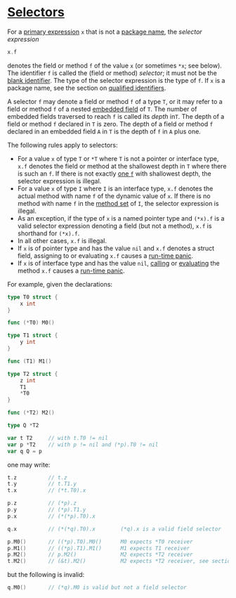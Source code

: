 # [Selectors](#selectors)

For a [primary expression](/Expressions/primary_expressions.html) `x` that is not a [package name](/Packages/package_clause.html), the *selector expression*

```go
x.f
```

denotes the field or method `f` of the value `x` (or sometimes `*x`; see below). The identifier `f` is called the (field or method) *selector*; it must not be the [blank identifier](/Declarations%20and%20scope/blank_identifier.html). The type of the selector expression is the type of `f`. If `x` is a package name, see the section on [qualified identifiers](/Expressions/qualified_identifiers.html).

A selector `f` may denote a field or method `f` of a type `T`, or it may refer to a field or method `f` of a nested [embedded field](/Types/struct_types.html) of `T`. The number of embedded fields traversed to reach `f` is called its *depth* in`T`. The depth of a field or method `f` declared in `T` is zero. The depth of a field or method `f` declared in an embedded field `A` in `T` is the depth of `f` in `A` plus one.

The following rules apply to selectors:

  * For a value `x` of type `T` or `*T` where `T` is not a pointer or interface type, `x.f` denotes the field or method at the shallowest depth in `T` where there is such an `f`. If there is not exactly [one `f`](/Declarations%20and%20scope/uniqueness_of_identifiers.html) with shallowest depth, the selector expression is illegal.
  * For a value `x` of type `I` where `I` is an interface type, `x.f` denotes the actual method with name `f` of the dynamic value of `x`. If there is no method with name `f` in the [method set](/Types/method_sets.html) of `I`, the selector expression is illegal.
  * As an exception, if the type of `x` is a named pointer type and `(*x).f` is a valid selector expression denoting a field (but not a method), `x.f` is shorthand for `(*x).f`.
  * In all other cases, `x.f` is illegal.
  * If `x` is of pointer type and has the value `nil` and `x.f` denotes a struct field, assigning to or evaluating `x.f` causes a [run-time panic](/Run-time%20panics/).
  * If `x` is of interface type and has the value `nil`, [calling](/Expressions/calls.html) or [evaluating](/Expressions/method_values.html) the method `x.f` causes a [run-time panic](/Run-time%20panics/).

For example, given the declarations:

```go
type T0 struct {
	x int
}

func (*T0) M0()

type T1 struct {
	y int
}

func (T1) M1()

type T2 struct {
	z int
	T1
	*T0
}

func (*T2) M2()

type Q *T2

var t T2     // with t.T0 != nil
var p *T2    // with p != nil and (*p).T0 != nil
var q Q = p
```

one may write:

```go
t.z          // t.z
t.y          // t.T1.y
t.x          // (*t.T0).x

p.z          // (*p).z
p.y          // (*p).T1.y
p.x          // (*(*p).T0).x

q.x          // (*(*q).T0).x        (*q).x is a valid field selector

p.M0()       // ((*p).T0).M0()      M0 expects *T0 receiver
p.M1()       // ((*p).T1).M1()      M1 expects T1 receiver
p.M2()       // p.M2()              M2 expects *T2 receiver
t.M2()       // (&t).M2()           M2 expects *T2 receiver, see section on Calls
```

but the following is invalid:

```go
q.M0()       // (*q).M0 is valid but not a field selector
```
